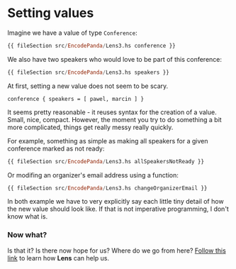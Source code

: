
# Setting values

Imagine we have a value of type `Conference`:

```haskell
{{ fileSection src/EncodePanda/Lens3.hs conference }}
```

We also have two speakers who would love to be part of this conference:

```haskell
{{ fileSection src/EncodePanda/Lens3.hs speakers }}
```

At first, setting a new value does not seem to be scary.

```
conference { speakers = [ pawel, marcin ] }
```

It seems pretty reasonable - it reuses syntax for the creation of a value. Small, nice, compact.
However, the moment you try to do something a bit more complicated, things get really messy really quickly.

For example, something as simple as making all speakers for a given conference marked as not ready:

```haskell
{{ fileSection src/EncodePanda/Lens3.hs allSpeakersNotReady }}
```

Or modifing an organizer's email address using a function:

```haskell
{{ fileSection src/EncodePanda/Lens3.hs changeOrganizerEmail }}
```

In both example we have to very explicitly say each little tiny detail of how the new value should look like. If that is not imperative programming, I don't know what is.

### Now what?

Is that it? Is there now hope for us? Where do we go from here? [Follow this link](https://encodepanda.com/posts/2020-12-25-getting-acquainted-with-lens-part2.html) to learn how **Lens** can help us.
